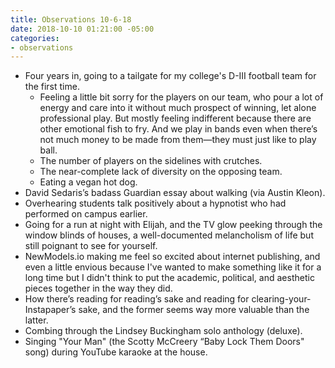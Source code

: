 ```yaml
---
title: Observations 10-6-18
date: 2018-10-10 01:21:00 -05:00
categories:
- observations
---
```


- Four years in, going to a tailgate for my college's D-III football team for the first time.
	- Feeling a little bit sorry for the players on our team, who pour a lot of energy and care into it without much prospect of winning, let alone professional play. But mostly feeling indifferent because there are other emotional fish to fry. And we play in bands even when there’s not much money to be made from them—they must just like to play ball.
	- The number of players on the sidelines with crutches.
	- The near-complete lack of diversity on the opposing team.
	- Eating a vegan hot dog.
- David Sedaris’s badass Guardian essay about walking (via Austin Kleon).
- Overhearing students talk positively about a hypnotist who had performed on campus earlier.
- Going for a run at night with Elijah, and the TV glow peeking through the window blinds of houses, a well-documented melancholism of life but still poignant to see for yourself.
- NewModels.io making me feel so excited about internet publishing, and even a little envious because I've wanted to make something like it for a long time but I didn't think to put the academic, political, and aesthetic pieces together in the way they did.
- How there’s reading for reading’s sake and reading for clearing-your-Instapaper’s sake, and the former seems way more valuable than the latter.
- Combing through the Lindsey Buckingham solo anthology (deluxe).
- Singing "Your Man" (the Scotty McCreery “Baby Lock Them Doors" song) during YouTube karaoke at the house.